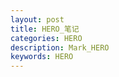 ```yaml
---
layout: post
title: HERO_笔记
categories: HERO
description: Mark_HERO
keywords: HERO
---
```

    
###  

